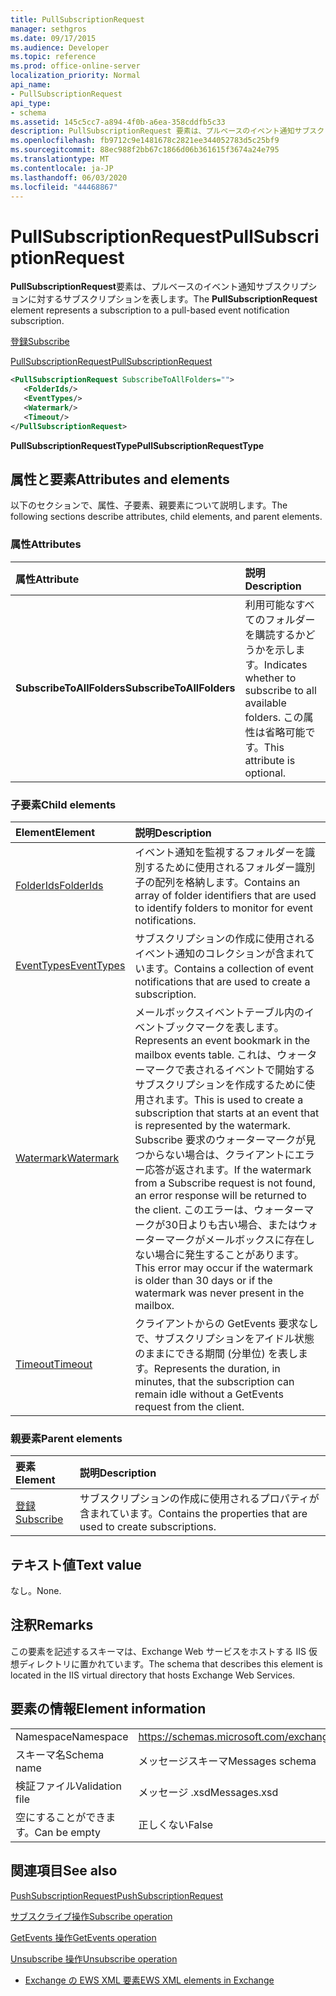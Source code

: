 ```yaml
---
title: PullSubscriptionRequest
manager: sethgros
ms.date: 09/17/2015
ms.audience: Developer
ms.topic: reference
ms.prod: office-online-server
localization_priority: Normal
api_name:
- PullSubscriptionRequest
api_type:
- schema
ms.assetid: 145c5cc7-a894-4f0b-a6ea-358cddfb5c33
description: PullSubscriptionRequest 要素は、プルベースのイベント通知サブスクリプションに対するサブスクリプションを表します。
ms.openlocfilehash: fb9712c9e1481678c2821ee344052783d5c25bf9
ms.sourcegitcommit: 88ec988f2bb67c1866d06b361615f3674a24e795
ms.translationtype: MT
ms.contentlocale: ja-JP
ms.lasthandoff: 06/03/2020
ms.locfileid: "44468867"
---
```

# <a name="pullsubscriptionrequest"></a><span data-ttu-id="3986e-103">PullSubscriptionRequest</span><span class="sxs-lookup"><span data-stu-id="3986e-103">PullSubscriptionRequest</span></span>

<span data-ttu-id="3986e-104">**PullSubscriptionRequest**要素は、プルベースのイベント通知サブスクリプションに対するサブスクリプションを表します。</span><span class="sxs-lookup"><span data-stu-id="3986e-104">The **PullSubscriptionRequest** element represents a subscription to a pull-based event notification subscription.</span></span> 
  
[<span data-ttu-id="3986e-105">登録</span><span class="sxs-lookup"><span data-stu-id="3986e-105">Subscribe</span></span>](subscribe.md)
  
[<span data-ttu-id="3986e-106">PullSubscriptionRequest</span><span class="sxs-lookup"><span data-stu-id="3986e-106">PullSubscriptionRequest</span></span>](pullsubscriptionrequest.md)
  
```XML
<PullSubscriptionRequest SubscribeToAllFolders="">
   <FolderIds/>
   <EventTypes/>
   <Watermark/>
   <Timeout/>
</PullSubscriptionRequest>
```

 <span data-ttu-id="3986e-107">**PullSubscriptionRequestType**</span><span class="sxs-lookup"><span data-stu-id="3986e-107">**PullSubscriptionRequestType**</span></span>
## <a name="attributes-and-elements"></a><span data-ttu-id="3986e-108">属性と要素</span><span class="sxs-lookup"><span data-stu-id="3986e-108">Attributes and elements</span></span>

<span data-ttu-id="3986e-109">以下のセクションで、属性、子要素、親要素について説明します。</span><span class="sxs-lookup"><span data-stu-id="3986e-109">The following sections describe attributes, child elements, and parent elements.</span></span>
  
### <a name="attributes"></a><span data-ttu-id="3986e-110">属性</span><span class="sxs-lookup"><span data-stu-id="3986e-110">Attributes</span></span>

|<span data-ttu-id="3986e-111">**属性**</span><span class="sxs-lookup"><span data-stu-id="3986e-111">**Attribute**</span></span>|<span data-ttu-id="3986e-112">**説明**</span><span class="sxs-lookup"><span data-stu-id="3986e-112">**Description**</span></span>|
|:-----|:-----|
|<span data-ttu-id="3986e-113">**SubscribeToAllFolders**</span><span class="sxs-lookup"><span data-stu-id="3986e-113">**SubscribeToAllFolders**</span></span> <br/> |<span data-ttu-id="3986e-114">利用可能なすべてのフォルダーを購読するかどうかを示します。</span><span class="sxs-lookup"><span data-stu-id="3986e-114">Indicates whether to subscribe to all available folders.</span></span> <span data-ttu-id="3986e-115">この属性は省略可能です。</span><span class="sxs-lookup"><span data-stu-id="3986e-115">This attribute is optional.</span></span>  <br/> |
   
### <a name="child-elements"></a><span data-ttu-id="3986e-116">子要素</span><span class="sxs-lookup"><span data-stu-id="3986e-116">Child elements</span></span>

|<span data-ttu-id="3986e-117">**Element**</span><span class="sxs-lookup"><span data-stu-id="3986e-117">**Element**</span></span>|<span data-ttu-id="3986e-118">**説明**</span><span class="sxs-lookup"><span data-stu-id="3986e-118">**Description**</span></span>|
|:-----|:-----|
|[<span data-ttu-id="3986e-119">FolderIds</span><span class="sxs-lookup"><span data-stu-id="3986e-119">FolderIds</span></span>](folderids.md) <br/> |<span data-ttu-id="3986e-120">イベント通知を監視するフォルダーを識別するために使用されるフォルダー識別子の配列を格納します。</span><span class="sxs-lookup"><span data-stu-id="3986e-120">Contains an array of folder identifiers that are used to identify folders to monitor for event notifications.</span></span>  <br/> |
|[<span data-ttu-id="3986e-121">EventTypes</span><span class="sxs-lookup"><span data-stu-id="3986e-121">EventTypes</span></span>](eventtypes.md) <br/> |<span data-ttu-id="3986e-122">サブスクリプションの作成に使用されるイベント通知のコレクションが含まれています。</span><span class="sxs-lookup"><span data-stu-id="3986e-122">Contains a collection of event notifications that are used to create a subscription.</span></span>  <br/> |
|[<span data-ttu-id="3986e-123">Watermark</span><span class="sxs-lookup"><span data-stu-id="3986e-123">Watermark</span></span>](watermark.md) <br/> |<span data-ttu-id="3986e-124">メールボックスイベントテーブル内のイベントブックマークを表します。</span><span class="sxs-lookup"><span data-stu-id="3986e-124">Represents an event bookmark in the mailbox events table.</span></span> <span data-ttu-id="3986e-125">これは、ウォーターマークで表されるイベントで開始するサブスクリプションを作成するために使用されます。</span><span class="sxs-lookup"><span data-stu-id="3986e-125">This is used to create a subscription that starts at an event that is represented by the watermark.</span></span> <span data-ttu-id="3986e-126">Subscribe 要求のウォーターマークが見つからない場合は、クライアントにエラー応答が返されます。</span><span class="sxs-lookup"><span data-stu-id="3986e-126">If the watermark from a Subscribe request is not found, an error response will be returned to the client.</span></span> <span data-ttu-id="3986e-127">このエラーは、ウォーターマークが30日よりも古い場合、またはウォーターマークがメールボックスに存在しない場合に発生することがあります。</span><span class="sxs-lookup"><span data-stu-id="3986e-127">This error may occur if the watermark is older than 30 days or if the watermark was never present in the mailbox.</span></span>  <br/> |
|[<span data-ttu-id="3986e-128">Timeout</span><span class="sxs-lookup"><span data-stu-id="3986e-128">Timeout</span></span>](timeout.md) <br/> |<span data-ttu-id="3986e-129">クライアントからの GetEvents 要求なしで、サブスクリプションをアイドル状態のままにできる期間 (分単位) を表します。</span><span class="sxs-lookup"><span data-stu-id="3986e-129">Represents the duration, in minutes, that the subscription can remain idle without a GetEvents request from the client.</span></span>  <br/> |
   
### <a name="parent-elements"></a><span data-ttu-id="3986e-130">親要素</span><span class="sxs-lookup"><span data-stu-id="3986e-130">Parent elements</span></span>

|<span data-ttu-id="3986e-131">**要素**</span><span class="sxs-lookup"><span data-stu-id="3986e-131">**Element**</span></span>|<span data-ttu-id="3986e-132">**説明**</span><span class="sxs-lookup"><span data-stu-id="3986e-132">**Description**</span></span>|
|:-----|:-----|
|[<span data-ttu-id="3986e-133">登録</span><span class="sxs-lookup"><span data-stu-id="3986e-133">Subscribe</span></span>](subscribe.md) <br/> |<span data-ttu-id="3986e-134">サブスクリプションの作成に使用されるプロパティが含まれています。</span><span class="sxs-lookup"><span data-stu-id="3986e-134">Contains the properties that are used to create subscriptions.</span></span>  <br/> |
   
## <a name="text-value"></a><span data-ttu-id="3986e-135">テキスト値</span><span class="sxs-lookup"><span data-stu-id="3986e-135">Text value</span></span>

<span data-ttu-id="3986e-136">なし。</span><span class="sxs-lookup"><span data-stu-id="3986e-136">None.</span></span>
  
## <a name="remarks"></a><span data-ttu-id="3986e-137">注釈</span><span class="sxs-lookup"><span data-stu-id="3986e-137">Remarks</span></span>

<span data-ttu-id="3986e-138">この要素を記述するスキーマは、Exchange Web サービスをホストする IIS 仮想ディレクトリに置かれています。</span><span class="sxs-lookup"><span data-stu-id="3986e-138">The schema that describes this element is located in the IIS virtual directory that hosts Exchange Web Services.</span></span>
  
## <a name="element-information"></a><span data-ttu-id="3986e-139">要素の情報</span><span class="sxs-lookup"><span data-stu-id="3986e-139">Element information</span></span>

|||
|:-----|:-----|
|<span data-ttu-id="3986e-140">Namespace</span><span class="sxs-lookup"><span data-stu-id="3986e-140">Namespace</span></span>  <br/> |https://schemas.microsoft.com/exchange/services/2006/messages  <br/> |
|<span data-ttu-id="3986e-141">スキーマ名</span><span class="sxs-lookup"><span data-stu-id="3986e-141">Schema name</span></span>  <br/> |<span data-ttu-id="3986e-142">メッセージスキーマ</span><span class="sxs-lookup"><span data-stu-id="3986e-142">Messages schema</span></span>  <br/> |
|<span data-ttu-id="3986e-143">検証ファイル</span><span class="sxs-lookup"><span data-stu-id="3986e-143">Validation file</span></span>  <br/> |<span data-ttu-id="3986e-144">メッセージ .xsd</span><span class="sxs-lookup"><span data-stu-id="3986e-144">Messages.xsd</span></span>  <br/> |
|<span data-ttu-id="3986e-145">空にすることができます。</span><span class="sxs-lookup"><span data-stu-id="3986e-145">Can be empty</span></span>  <br/> |<span data-ttu-id="3986e-146">正しくない</span><span class="sxs-lookup"><span data-stu-id="3986e-146">False</span></span>  <br/> |
   
## <a name="see-also"></a><span data-ttu-id="3986e-147">関連項目</span><span class="sxs-lookup"><span data-stu-id="3986e-147">See also</span></span>



[<span data-ttu-id="3986e-148">PushSubscriptionRequest</span><span class="sxs-lookup"><span data-stu-id="3986e-148">PushSubscriptionRequest</span></span>](pushsubscriptionrequest.md)
  
[<span data-ttu-id="3986e-149">サブスクライブ操作</span><span class="sxs-lookup"><span data-stu-id="3986e-149">Subscribe operation</span></span>](subscribe-operation.md)
  
[<span data-ttu-id="3986e-150">GetEvents 操作</span><span class="sxs-lookup"><span data-stu-id="3986e-150">GetEvents operation</span></span>](getevents-operation.md)
  
[<span data-ttu-id="3986e-151">Unsubscribe 操作</span><span class="sxs-lookup"><span data-stu-id="3986e-151">Unsubscribe operation</span></span>](unsubscribe-operation.md)


- [<span data-ttu-id="3986e-152">Exchange の EWS XML 要素</span><span class="sxs-lookup"><span data-stu-id="3986e-152">EWS XML elements in Exchange</span></span>](ews-xml-elements-in-exchange.md)

